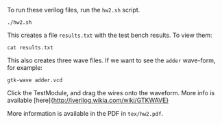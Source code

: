 To run these verilog files, run the `hw2.sh` script.

```
./hw2.sh
```

This creates a file `results.txt` with the test bench results. To view them:

```
cat results.txt
```

This also creates three wave files. If we want to see the `adder` wave-form, for example:

```
gtk-wave adder.vcd
```

Click the TestModule, and drag the wires onto the waveform. More info is available [here]{http://iverilog.wikia.com/wiki/GTKWAVE}

More information is available in the PDF in `tex/hw2.pdf`.
